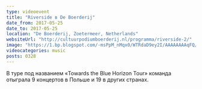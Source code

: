 ```yaml
---
type: videoevent
title: "Riverside в De Boerderij"
date_from: 2017-05-25
date_to: 2017-05-25
location: "De Boerderij, Zoetermeer, Netherlands"
websiteUrl: "http://cultuurpodiumboerderij.nl/programma/riverside-2/"
image: "https://1.bp.blogspot.com/-msPpM_nMqx0/WTRdaD9ey2I/AAAAAAAAqFQ/UsebQnNd-tkdRVkUC9_YfI-h3di78dg-gCKgB/s1600/20170525_210732.picasaweb.jpg"
videocategories: music
posts: 0328
---
```


В туре под названием «Towards the Blue Horizon Tour» команда отыграла 9 концертов в Польше и 19 в других странах.
